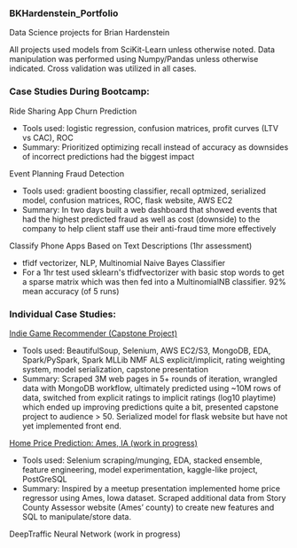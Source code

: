 ### BKHardenstein_Portfolio
Data Science projects for Brian Hardenstein

All projects used models from SciKit-Learn unless otherwise noted. Data manipulation was performed using Numpy/Pandas unless otherwise indicated. Cross validation was utilized in all cases.

### Case Studies During Bootcamp:

Ride Sharing App Churn Prediction
* Tools used: logistic regression, confusion matrices, profit curves (LTV vs CAC), ROC
* Summary: Prioritized optimizing recall instead of accuracy as downsides of incorrect predictions had the biggest impact

Event Planning Fraud Detection
* Tools used: gradient boosting classifier, recall optmized, serialized model, confusion matrices, ROC, flask website, AWS EC2
* Summary: In two days built a web dashboard that showed events that had the highest predicted fraud as well as cost (downside) to the company to help client staff use their anti-fraud time more effectively

Classify Phone Apps Based on Text Descriptions (1hr assessment)
* tfidf vectorizer, NLP, Multinomial Naive Bayes Classifier
* For a 1hr test used sklearn's tfidfvectorizer with basic stop words to get a sparse matrix which was then fed into a MultinomialNB classifier. 92% mean accuracy (of 5 runs)

### Individual Case Studies:

[Indie Game Recommender (Capstone Project)](https://github.com/Brionnic/Indie-Game-Recommender/blob/master/README.md)
* Tools used: BeautifulSoup, Selenium, AWS EC2/S3, MongoDB, EDA, Spark/PySpark, Spark MLLib NMF ALS explicit/implicit, rating weighting system, model serialization, capstone presentation
* Summary: Scraped 3M web pages in 5+ rounds of iteration, wrangled data with MongoDB workflow, ultimately predicted using ~10M rows of data, switched from explicit ratings to implicit ratings (log10 playtime) which ended up improving predictions quite a bit, presented capstone project to audience > 50. Serialized model for flask website but have not yet implemented front end. 

[Home Price Prediction: Ames, IA (work in progress)](https://github.com/Brionnic/sturdy-umbrella/blob/master/README.md)
* Tools used: Selenium scraping/munging, EDA, stacked ensemble, feature engineering, model experimentation, kaggle-like project, PostGreSQL
* Summary: Inspired by a meetup presentation implemented home price regressor using Ames, Iowa dataset. Scraped additional data from Story County Assessor website (Ames’ county) to create new features and SQL to manipulate/store data.

DeepTraffic Neural Network (work in progress)

